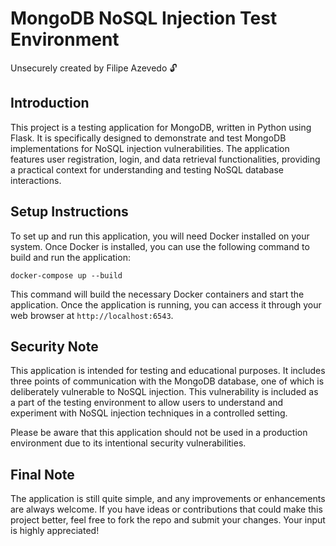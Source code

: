 # MongoDB NoSQL Injection Test Environment

Unsecurely created by Filipe Azevedo 🔓

## Introduction

This project is a testing application for MongoDB, written in Python using Flask. It is specifically designed to demonstrate and test MongoDB implementations for NoSQL injection vulnerabilities. The application features user registration, login, and data retrieval functionalities, providing a practical context for understanding and testing NoSQL database interactions.

## Setup Instructions

To set up and run this application, you will need Docker installed on your system. Once Docker is installed, you can use the following command to build and run the application:

```
docker-compose up --build
```

This command will build the necessary Docker containers and start the application. Once the application is running, you can access it through your web browser at `http://localhost:6543`.

## Security Note

This application is intended for testing and educational purposes. It includes three points of communication with the MongoDB database, one of which is deliberately vulnerable to NoSQL injection. This vulnerability is included as a part of the testing environment to allow users to understand and experiment with NoSQL injection techniques in a controlled setting.

Please be aware that this application should not be used in a production environment due to its intentional security vulnerabilities.

## Final Note

The application is still quite simple, and any improvements or enhancements are always welcome. If you have ideas or contributions that could make this project better, feel free to fork the repo and submit your changes. Your input is highly appreciated!
